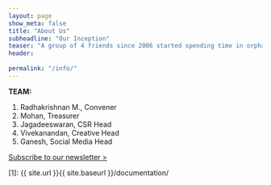 ```yaml
---
layout: page
show_meta: false
title: "About Us"
subheadline: "Our Inception"
teaser: "A group of 4 friends since 2006 started spending time in orphanages and senior citizen’s homes during weekends helping the needy, decided to form a group named <b>Thozhan</b> (means Friend in Tamil) and registered it in 2007. Consistent visits and feedback spread across to made more friends to get involved in the cause. The efforts gained momentum to make footsteps in various social causes."
header: 
   
permalink: "/info/"
---
```

<b>TEAM:</b>

1. Radhakrishnan M., Convener
1. Mohan, Treasurer
1. Jagadeeswaran, CSR Head
1. Vivekanandan, Creative Head
1. Ganesh, Social Media Head

<a class="radius button small" href="https://forms.gle/9n5TKAfcby4JceYN9">Subscribe to our newsletter > </a>


 [1]: {{ site.url }}{{ site.baseurl }}/documentation/
